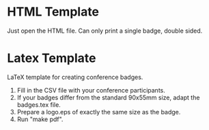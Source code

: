 # HTML Template

Just open the HTML file. Can only print a single badge, double sided.

# Latex Template

LaTeX template for creating conference badges.

1. Fill in the CSV file with your conference participants.
2. If your badges differ from the standard 90x55mm size, adapt the badges.tex file.
3. Prepare a logo.eps of exactly the same size as the badge.
4. Run "make pdf".
